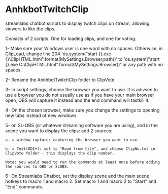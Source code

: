 # AnhkbotTwitchClip
streamlabs chatbot scripts to display twitch clips on stream, allowing viewers to like the clips.

Consists of 2 scripts. One for loading clips, and one for voting.

1- Make sure your Windows user is one word with no spaces. Otherwise, in ClipLoad, change line 204 'os.system("start {}.exe {}\ClipHTML.html".format(MySettings.Browser,path))' to 'os.system("start {}.exe C:\ClipHTML.html".format(MySettings.Browser))' or any path with no spaces.

2- Rename the AnkhbotTwitchClip folder to ClipVote.

3- In script settings, choose the browser you want to use. It is adivsed to use a browser you do not usually use as if you have your main browser open, OBS will capture it instead and the end command will tastkill it. 

4- On the chosen browser, make sure you change the settings to opening new tabs instead of new windows. 

5- on SL-OBS (or whatever streaming software you are using), and in the scene you want to display the clips: add 2 sources:

    a- a window capture: capturing the browser you want to use.
    
    b- a Text(GDI+): set to "Read from file", and choose ClipNo.txt in ClipVote folder - this displays the clip number.
    
    Note: you would need to run the commands at least once before adding the sources to OBS or SLOBS.
    
6- On Streamlabs Chatbot, set the display scene and the main scene hotkeys to macro 1 and macro 2. Set macro 1 and macro 2 to "Start" and "End" commands.

